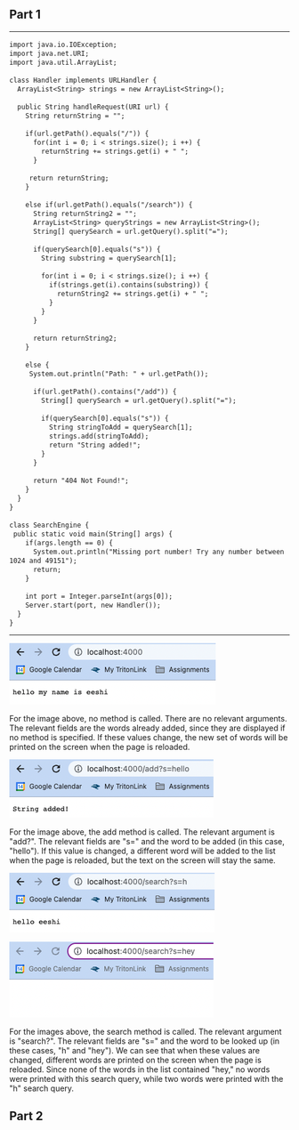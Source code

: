 ## Part 1
***

    import java.io.IOException;
    import java.net.URI;
    import java.util.ArrayList;

    class Handler implements URLHandler {
      ArrayList<String> strings = new ArrayList<String>();
  
      public String handleRequest(URI url) {
        String returnString = "";
    
        if(url.getPath().equals("/")) {
          for(int i = 0; i < strings.size(); i ++) {
            returnString += strings.get(i) + " ";
          }
      
         return returnString;
        }
  
        else if(url.getPath().equals("/search")) {
          String returnString2 = "";
          ArrayList<String> queryStrings = new ArrayList<String>();
          String[] querySearch = url.getQuery().split("=");
    
          if(querySearch[0].equals("s")) {
            String substring = querySearch[1];
      
            for(int i = 0; i < strings.size(); i ++) {
              if(strings.get(i).contains(substring)) {
                returnString2 += strings.get(i) + " ";
              }
            }
          }
    
          return returnString2;
        }
  
        else {
         System.out.println("Path: " + url.getPath());
    
          if(url.getPath().contains("/add")) {
            String[] querySearch = url.getQuery().split("=");
      
            if(querySearch[0].equals("s")) {
              String stringToAdd = querySearch[1];
              strings.add(stringToAdd);
              return "String added!";
            }
          }
    
          return "404 Not Found!";
        }
      }
    }

    class SearchEngine {
     public static void main(String[] args) {
        if(args.length == 0) {
          System.out.println("Missing port number! Try any number between 1024 and 49151");
          return;
        }
    
        int port = Integer.parseInt(args[0]);
        Server.start(port, new Handler());
      }
    }
                                          
***

![empty query](no-query.png)

For the image above, no method is called. There are no relevant arguments. The relevant fields are the words already added, since they are displayed if no method is specified. If these values change, the new set of words will be printed on the screen when the page is reloaded.

![add hello](add-hello.png)

For the image above, the add method is called. The relevant argument is "add?". The relevant fields are "s=" and the word to be added (in this case, "hello"). If this value is changed, a different word will be added to the list when the page is reloaded, but the text on the screen will stay the same.

![search h](search-h.png)

![search hey](search-hey.png)

For the images above, the search method is called. The relevant argument is "search?". The relevant fields are "s=" and the word to be looked up (in these cases, "h" and "hey"). We can see that when these values are changed, different words are printed on the screen when the page is reloaded. Since none of the words in the list contained "hey," no words were printed with this search query, while two words were printed with the "h" search query.

## Part 2
